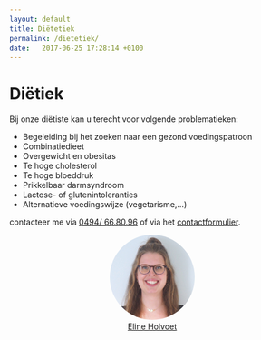 ```yaml
---
layout: default
title: Diëtetiek
permalink: /dietetiek/
date:   2017-06-25 17:28:14 +0100
---
```


# Diëtiek

Bij onze diëtiste kan u terecht voor volgende problematieken:

-  Begeleiding bij het zoeken naar een gezond voedingspatroon  
-  Combinatiedieet  
-  Overgewicht en obesitas  
-  Te hoge cholesterol  
-  Te hoge bloeddruk  
-  Prikkelbaar darmsyndroom  
-  Lactose- of glutenintoleranties  
-  Alternatieve voedingswijze (vegetarisme,…)  
   
contacteer me via  <a href="tel:+32494668096" itemprop="telephone">0494/ 66.80.96</a> of via het [contactformulier](/contact.html). 

<div style="display: flex;
        flex-wrap: wrap;
        justify-content:space-around;
        ">

<div style="text-align: center;">
    <a href="{{ site.baseurl }}/dietetiek/eline_holvoet.html">
    <img src="/assets/img/Eline_SQm.jpg" style="border-radius: 50%;"><br>
    <div style="text-align: center;">Eline Holvoet</div></a> 
</div>
</div>